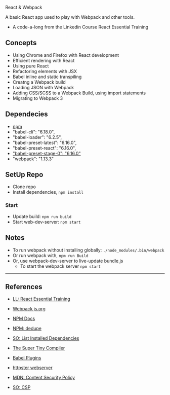 React & Webpack

A basic React app used to play with Webpack and other tools.
- A code-a-long from the Linkedin Course React Essential Training

## Concepts
- Using Chrome and Firefox with React development
- Efficient rendering with React
- Using pure React
- Refactoring elements with JSX
- Babel inline and static transpiling
- Creatng a Webpack build
- Loading JSON with Webpack
- Adding CSS/SCSS to a Webpack Build, using import statements
- Migrating to Webpack 3


## Dependecies
- [npm](https://www.npmjs.com/)
- "babel-cli": "6.18.0",
- "babel-loader": "6.2.5",
- "babel-preset-latest": "6.16.0",
- "babel-preset-react": "6.16.0",
- ["babel-preset-stage-0": "6.16.0"](https://github.com/babel/babel/tree/master/packages/babel-preset-stage-0)
- "webpack": "1.13.3"

## SetUp Repo
- Clone repo
- Install dependencies, ```npm install```

### Start
- Update build:  ```npm run build```
- Start web-dev-server: ```npm start```



## Notes
- To run webpack without installing globally:  ```./node_modules/.bin/webpack```
- Or run webpack with, ```npm run Build```
- Or, use webpack-dev-server to live-update bundle.js 
  - To start the webpack server ```npm start```






-------------------------------------------------------------
## References
- [LL: React Essential Training](https://www.linkedin.com/learning/react-js-essential-training/loading-json-with-webpack-2)
- [Webpack.js.org](https://webpack.js.org)
- [NPM Docs](https://docs.npmjs.com/)
- [NPM: dedupe](https://www.npmjs.com/package/dedupe)
- [SO: List Installed Dependencies](https://stackoverflow.com/questions/17937960/how-to-list-npm-user-installed-packages)
- [The Super Tiny Compiler](https://github.com/thejameskyle/the-super-tiny-compiler)
- [Babel Plugins](https://babeljs.io/docs/plugins/)
- [httpster webserver](https://github.com/SimbCo/httpster)

- [MDN: Content Security Policy](https://developer.mozilla.org/en-US/docs/Web/HTTP/Headers/Content-Security-Policy/default-src)
- [SO: CSP](https://stackoverflow.com/questions/42401952/inline-style-error-with-content-security-policy-and-javascript#42402277)









